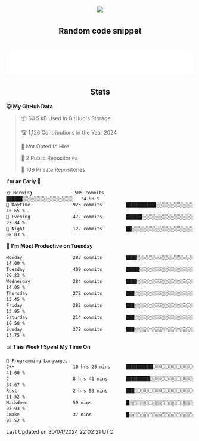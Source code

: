 <h1 align="center"><img src="https://readme-typing-svg.demolab.com?font=JetBrains+Mono&duration=3000&pause=1500&color=FE8019&center=true&multiline=true&repeat=false&random=false&width=600&height=60&lines=Welcome+to+my+page!;I'm+currently+learning+C%2C+Rust+and+C%2B%2B"></h1>

<h2 align="center">Random code snippet</h2>

<h1 align="center"><img src="assets/code_snippet.svg"></h1>

<h2 align="center">Stats</h2>

<!--START_SECTION:waka-->
**🐱 My GitHub Data** 

> 📦 60.5 kB Used in GitHub's Storage 
 > 
> 🏆 1,126 Contributions in the Year 2024
 > 
> 🚫 Not Opted to Hire
 > 
> 📜 2 Public Repositories 
 > 
> 🔑 109 Private Repositories 
 > 
**I'm an Early 🐤** 

```text
🌞 Morning                505 commits         ██████░░░░░░░░░░░░░░░░░░░   24.98 % 
🌆 Daytime                923 commits         ███████████░░░░░░░░░░░░░░   45.65 % 
🌃 Evening                472 commits         ██████░░░░░░░░░░░░░░░░░░░   23.34 % 
🌙 Night                  122 commits         ██░░░░░░░░░░░░░░░░░░░░░░░   06.03 % 
```
📅 **I'm Most Productive on Tuesday** 

```text
Monday                   283 commits         ████░░░░░░░░░░░░░░░░░░░░░   14.00 % 
Tuesday                  409 commits         █████░░░░░░░░░░░░░░░░░░░░   20.23 % 
Wednesday                284 commits         ████░░░░░░░░░░░░░░░░░░░░░   14.05 % 
Thursday                 272 commits         ███░░░░░░░░░░░░░░░░░░░░░░   13.45 % 
Friday                   282 commits         ███░░░░░░░░░░░░░░░░░░░░░░   13.95 % 
Saturday                 214 commits         ███░░░░░░░░░░░░░░░░░░░░░░   10.58 % 
Sunday                   278 commits         ███░░░░░░░░░░░░░░░░░░░░░░   13.75 % 
```


📊 **This Week I Spent My Time On** 

```text
💬 Programming Languages: 
C++                      10 hrs 25 mins      ██████████░░░░░░░░░░░░░░░   41.60 % 
C                        8 hrs 41 mins       █████████░░░░░░░░░░░░░░░░   34.67 % 
Rust                     2 hrs 53 mins       ███░░░░░░░░░░░░░░░░░░░░░░   11.52 % 
Markdown                 59 mins             █░░░░░░░░░░░░░░░░░░░░░░░░   03.93 % 
CMake                    37 mins             █░░░░░░░░░░░░░░░░░░░░░░░░   02.52 % 
```


 Last Updated on 30/04/2024 22:02:21 UTC
<!--END_SECTION:waka-->
